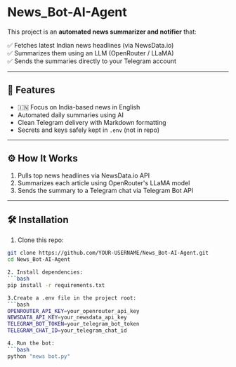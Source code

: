 
# News_Bot-AI-Agent

This project is an **automated news summarizer and notifier** that:

✅ Fetches latest Indian news headlines (via NewsData.io)  
✅ Summarizes them using an LLM (OpenRouter / LLaMA)  
✅ Sends the summaries directly to your Telegram account  

---

## 🌟 Features

- 🇮🇳 Focus on India-based news in English  
- Automated daily summaries using AI  
- Clean Telegram delivery with Markdown formatting  
- Secrets and keys safely kept in `.env` (not in repo)

---

## ⚙️ How It Works

1. Pulls top news headlines via NewsData.io API  
2. Summarizes each article using OpenRouter's LLaMA model  
3. Sends the summary to a Telegram chat via Telegram Bot API  

---

## 🛠️ Installation

1. Clone this repo:

```bash
git clone https://github.com/YOUR-USERNAME/News_Bot-AI-Agent.git
cd News_Bot-AI-Agent

2. Install dependencies:
```bash
pip install -r requirements.txt

3.Create a .env file in the project root:
```bash
OPENROUTER_API_KEY=your_openrouter_api_key
NEWSDATA_API_KEY=your_newsdata_api_key
TELEGRAM_BOT_TOKEN=your_telegram_bot_token
TELEGRAM_CHAT_ID=your_telegram_chat_id

4. Run the bot:
```bash
python "news bot.py"

